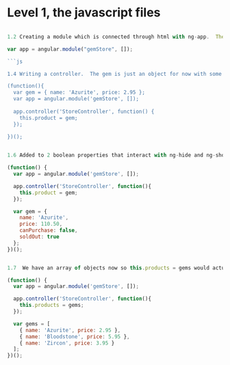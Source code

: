 # Level 1, the javascript files

```js

1.2 Creating a module which is connected through html with ng-app.  The [] is for dependencies with angular which we do not have right now.  "GemStore" is used in the ng-app directive within the 1.2 html file.

var app = angular.module("gemStore", []);

```js

1.4 Writing a controller.  The gem is just an object for now with some properties that we will use in html.  The controller will be used in order to put the information of the gem object into html.  The this.product is basically pointing to the gem object and is used to make things easier to read in html.

(function(){
  var gem = { name: 'Azurite', price: 2.95 };
  var app = angular.module('gemStore', []);
  
  app.controller('StoreController', function() {
    this.product = gem;
  });
  
})();

```

```js

1.6 Added to 2 boolean properties that interact with ng-hide and ng-show

(function() {
  var app = angular.module('gemStore', []);

  app.controller('StoreController', function(){
    this.product = gem;
  });

  var gem = {
    name: 'Azurite',
    price: 110.50,
    canPurchase: false,
    soldOut: true
  };
})();


```

```js

1.7  We have an array of objects now so this.products = gems would actually point towards an array of gems.  We need to use ng-repeat in order to loop through all of the objects and display them on html the angularjs way.

(function() {
  var app = angular.module('gemStore', []);

  app.controller('StoreController', function(){
    this.products = gems;
  });

  var gems = [
    { name: 'Azurite', price: 2.95 },
    { name: 'Bloodstone', price: 5.95 },
    { name: 'Zircon', price: 3.95 }
  ];
})();

```
